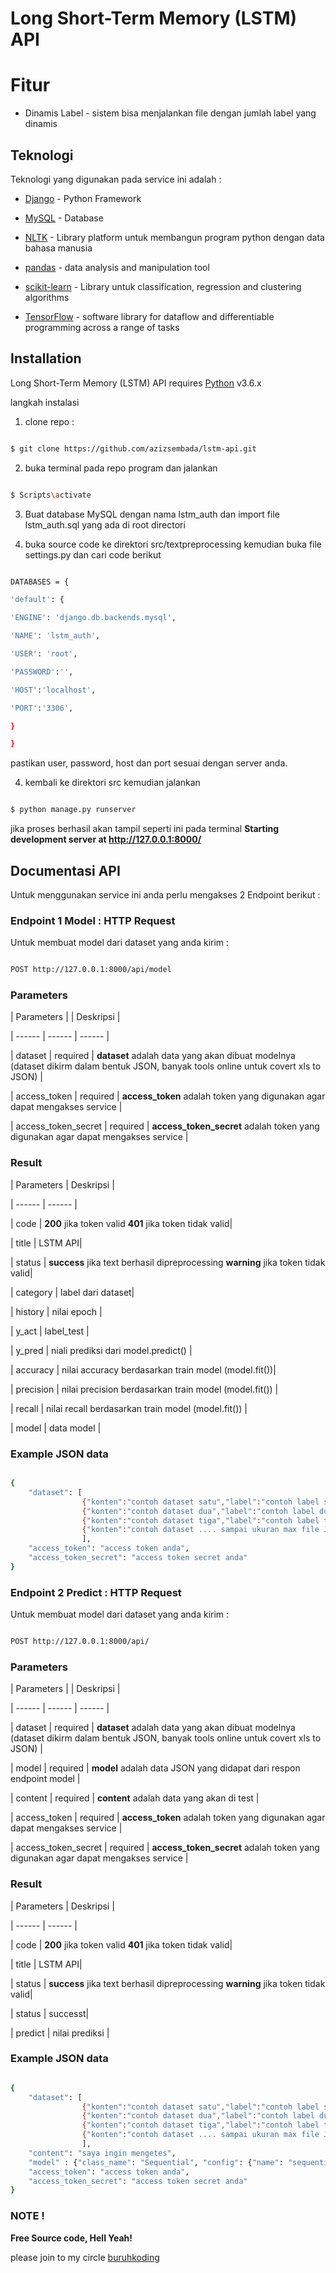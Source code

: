 # Long Short-Term Memory (LSTM) API

# Fitur

- Dinamis Label - sistem bisa menjalankan file dengan jumlah label yang dinamis

## Teknologi

Teknologi yang digunakan pada service ini adalah :

- [Django] - Python Framework

- [MySQL] - Database

- [NLTK] - Library platform untuk membangun program python dengan data bahasa manusia

- [pandas] - data analysis and manipulation tool

- [scikit-learn] - Library untuk classification, regression and clustering algorithms

- [TensorFlow] - software library for dataflow and differentiable programming across a range of tasks

## Installation

Long Short-Term Memory (LSTM) API requires [Python] v3.6.x

langkah instalasi

1. clone repo :

```sh

$ git clone https://github.com/azizsembada/lstm-api.git

```

2. buka terminal pada repo program dan jalankan

```sh

$ Scripts\activate

```

3. Buat database MySQL dengan nama lstm_auth dan import file lstm_auth.sql yang ada di root directori

4. buka source code ke direktori src/textpreprocessing kemudian buka file settings.py dan cari code berikut

```sh

DATABASES = {

'default': {

'ENGINE': 'django.db.backends.mysql',

'NAME': 'lstm_auth',

'USER': 'root',

'PASSWORD':'',

'HOST':'localhost',

'PORT':'3306',

}

}

```

pastikan user, password, host dan port sesuai dengan server anda.

4. kembali ke direktori src kemudian jalankan

```sh

$ python manage.py runserver

```

jika proses berhasil akan tampil seperti ini pada terminal **Starting development server at http://127.0.0.1:8000/**

## Documentasi API

Untuk menggunakan service ini anda perlu mengakses 2 Endpoint berikut :

### Endpoint 1 Model : HTTP Request

Untuk membuat model dari dataset yang anda kirim :

```sh

POST http://127.0.0.1:8000/api/model

```

### Parameters

| Parameters | | Deskripsi |

| ------ | ------ | ------ |

| dataset | required | **dataset** adalah data yang akan dibuat modelnya (dataset dikirm dalam bentuk JSON, banyak tools online untuk covert xls to JSON) |

| access_token | required | **access_token** adalah token yang digunakan agar dapat mengakses service |

| access_token_secret | required | **access_token_secret** adalah token yang digunakan agar dapat mengakses service |

### Result

| Parameters | Deskripsi |

| ------ | ------ |

| code | **200** jika token valid **401** jika token tidak valid|

| title | LSTM API|

| status | **success** jika text berhasil dipreprocessing **warning** jika token tidak valid|

| category | label dari dataset|

| history | nilai epoch |

| y_act | label_test |

| y_pred | niali prediksi dari model.predict() |

| accuracy | nilai accuracy berdasarkan train model (model.fit())|

| precision | nilai precision berdasarkan train model (model.fit()) |

| recall | nilai recall berdasarkan train model (model.fit()) |

| model | data model |

### Example JSON data

```sh

{
    "dataset": [
                {"konten":"contoh dataset satu","label":"contoh label satu"},
                {"konten":"contoh dataset dua","label":"contoh label dua"},
                {"konten":"contoh dataset tiga","label":"contoh label tiga"},
                {"konten":"contoh dataset .... sampai ukuran max file Json 100 MB","label":"contoh label satu"}
                ],
    "access_token": "access token anda",
    "access_token_secret": "access token secret anda"
}

```

### Endpoint 2 Predict : HTTP Request

Untuk membuat model dari dataset yang anda kirim :

```sh

POST http://127.0.0.1:8000/api/

```

### Parameters

| Parameters | | Deskripsi |

| ------ | ------ | ------ |

| dataset | required | **dataset** adalah data yang akan dibuat modelnya (dataset dikirm dalam bentuk JSON, banyak tools online untuk covert xls to JSON) |

| model | required | **model** adalah data JSON yang didapat dari respon endpoint model |

| content | required | **content** adalah data yang akan di test |

| access_token | required | **access_token** adalah token yang digunakan agar dapat mengakses service |

| access_token_secret | required | **access_token_secret** adalah token yang digunakan agar dapat mengakses service |

### Result

| Parameters | Deskripsi |

| ------ | ------ |

| code | **200** jika token valid **401** jika token tidak valid|

| title | LSTM API|

| status | **success** jika text berhasil dipreprocessing **warning** jika token tidak valid|

| status | successt|

| predict | nilai prediksi |

### Example JSON data

```sh

{
    "dataset": [
                {"konten":"contoh dataset satu","label":"contoh label satu"},
                {"konten":"contoh dataset dua","label":"contoh label dua"},
                {"konten":"contoh dataset tiga","label":"contoh label tiga"},
                {"konten":"contoh dataset .... sampai ukuran max file Json 100 MB","label":"contoh label satu"}
                ],
    "content": "saya ingin mengetes",
    "model" : {"class_name": "Sequential", "config": {"name": "sequential_2", "layers": [{"class_name": "Embedding", "config": {"name": "embedding_2", "trainable": true, "batch_input_shape": [null, 58], "dtype": "float32", "input_dim": 38966, "output_dim": 128, "embeddings_initializer": {"class_name": "RandomUniform", "config": {"minval": -0.05, "maxval": 0.05, "seed": 6}}, "embeddings_regularizer": null, "activity_regularizer": null, "embeddings_constraint": null, "mask_zero": false, "input_length": 58}}, {"class_name": "LSTM", "config": {"name": "lstm_2", "trainable": true, "dtype": "float32", "return_sequences": false, "return_state": false, "go_backwards": false, "stateful": false, "unroll": false, "units": 128, "activation": "tanh", "recurrent_activation": "sigmoid", "use_bias": true, "kernel_initializer": {"class_name": "RandomUniform", "config": {"minval": -0.05, "maxval": 0.05, "seed": 6}}, "recurrent_initializer": {"class_name": "RandomUniform", "config": {"minval": -0.05, "maxval": 0.05, "seed": 6}}, "bias_initializer": {"class_name": "Zeros", "config": {}}, "unit_forget_bias": true, "kernel_regularizer": null, "recurrent_regularizer": null, "bias_regularizer": null, "activity_regularizer": null, "kernel_constraint": null, "recurrent_constraint": null, "bias_constraint": null, "dropout": 0.0, "recurrent_dropout": 0.0, "implementation": 2}}, {"class_name": "Dense", "config": {"name": "dense_2", "trainable": true, "dtype": "float32", "units": 2, "activation": "sigmoid", "use_bias": true, "kernel_initializer": {"class_name": "RandomUniform", "config": {"minval": -0.05, "maxval": 0.05, "seed": 6}}, "bias_initializer": {"class_name": "Zeros", "config": {}}, "kernel_regularizer": null, "bias_regularizer": null, "activity_regularizer": null, "kernel_constraint": null, "bias_constraint": null}}]}, "keras_version": "2.3.1", "backend": "tensorflow"}
    "access_token": "access token anda",
    "access_token_secret": "access token secret anda"
}

```

### NOTE !

**Free Source code, Hell Yeah!**

please join to my circle [buruhkoding]

[django]: https://www.django-rest-framework.org/r
[mysql]: https://www.mysql.com/
[nltk]: https://www.nltk.org/
[pandas]: https://pandas.pydata.org/
[python]: python.org/downloads/release/python-3610/
[buruhkoding]: https://www.linkedin.com/in/abdullah-aziz-sembada-29730088/
[scikit-learn]: https://scikit-learn.org/stable/
[tensorflow]: https://www.tensorflow.org/
